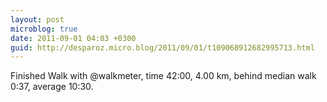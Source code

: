```yaml
---
layout: post
microblog: true
date: 2011-09-01 04:03 +0300
guid: http://desparoz.micro.blog/2011/09/01/t109068912682995713.html
---
```

Finished Walk with @walkmeter, time 42:00, 4.00 km, behind median walk 0:37, average 10:30.
